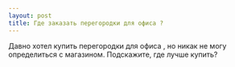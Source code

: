 ```yaml
---
layout: post 
title: Где заказать перегородки для офиса ? 
--- 
```

Давно хотел купить перегородки для офиса , но никак не могу определиться с магазином. Подскажите, где лучше купить?